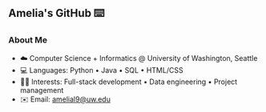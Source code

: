 ## Amelia's GitHub ⌨️


<!-- <p align="center">
<a href="https://git.io/typing-svg"><img src="https://readme-typing-svg.demolab.com?font=Fira+Code&pause=1000&random=false&width=435&lines=Developer%2C+Visualizer%2C+Debugger" alt="Typing SVG" /></a>
</p> -->

### About Me
- ☁️ Computer Science + Informatics @ University of Washington, Seattle
- 💻 Languages: Python • Java • SQL • HTML/CSS
- 👩‍💻 Interests: Full-stack development • Data engineering • Project management
- ✉️ Email: [amelial9@uw.edu](mailto:amelial9@uw.edu)

<!-- </br>

<div style="display: flex; justify-content: center; align-items: center; gap: 10px;">
    <img src="https://github-readme-stats.vercel.app/api?username=amelial9&hide_rank=true&show_icons=true&bg_color=eeebe5&title_color=424a54&text_color=8F7A66&icon_color=baa390">
    <a href="https://git.io/streak-stats"><img src="https://github-readme-streak-stats.herokuapp.com?user=amelial9&background=EEEBE5&currStreakLabel=424A54&ring=BAA390&fire=BAA390&sideNums=8F7A66&sideLabels=8F7A66&currStreakNum=8F7A66" alt="GitHub Streak" /></a>
</div> -->

<!--
<img src="https://komarev.com/ghpvc/?username=amelial9&style=for-the-badge&color=FF7518" alt="Profile Views"/>
<img src="https://github-readme-stats.vercel.app/api?username=amelial9&show_icons=true&theme=gruvbox_light&hide=issues,contribs"/>
<img height="200" align="center" src="https://github-readme-stats.vercel.app/api/top-langs/?username=amelial9&hide=HTML,CSS&hide_progress=true&theme=gruvbox_light&show_icons=true">
<img src="https://github-readme-stats.vercel.app/api/top-langs/?username=amelial9&theme=gruvbox_light&layout=compact"/>
-- >
